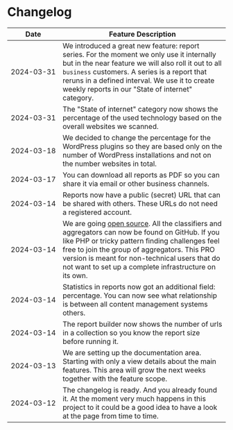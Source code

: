 # Changelog

| Date                    | Feature Description                                                                                                                                                                                                                                                                                                                                                  |
|-------------------------|----------------------------------------------------------------------------------------------------------------------------------------------------------------------------------------------------------------------------------------------------------------------------------------------------------------------------------------------------------------------|
| <nobr>2024-03-31</nobr> | We introduced a great new feature: report series. For the moment we only use it internally but in the near feature we will also roll it out to all `business` customers. A series is a report that reruns in a defined interval. We use it to create weekly reports in our "State of internet" category.                                                             |
| <nobr>2024-03-31</nobr> | The "State of internet" category now shows the percentage of the used technology based on the overall websites we scanned.                                                                                                                                                                                                                                           |
| <nobr>2024-03-18</nobr> | We decided to change the percentage for the WordPress plugins so they are based only on the number of WordPress installations and not on the number websites in total.                                                                                                                                                                                               |
| <nobr>2024-03-17</nobr> | You can download all reports as PDF so you can share it via email or other business channels.                                                                                                                                                                                                                                                                        |
| <nobr>2024-03-14</nobr> | Reports now have a public (secret) URL that can be shared with others. These URLs do not need a registered account.                                                                                                                                                                                                                                                  |
| 2024-03-14              | We are going [open source](https://github.com/startwind/webinsights-classifier). All the classifiers and aggregators can now be found on GitHub. If you like PHP or tricky pattern finding challenges feel free to join the group of aggregators. This PRO version is meant for non-technical users that do not want to set up a complete infrastructure on its own. |
| 2024-03-14              | Statistics in reports now got an additional field: percentage. You can now see what relationship is between all content management systems others.                                                                                                                                                                                                                   |
| 2024-03-14              | The report builder now shows the number of urls in a collection so you know the report size before running it.                                                                                                                                                                                                                                                       |
| 2024-03-13              | We are setting up the documentation area. Starting with only a view details about the main features. This area will grow the next weeks together with the feature scope.                                                                                                                                                                                             |
| 2024-03-12              | The changelog is ready. And you already found it. At the moment very much happens in this project to it could be a good idea to have a look at the page from time to time.                                                                                                                                                                                           |
